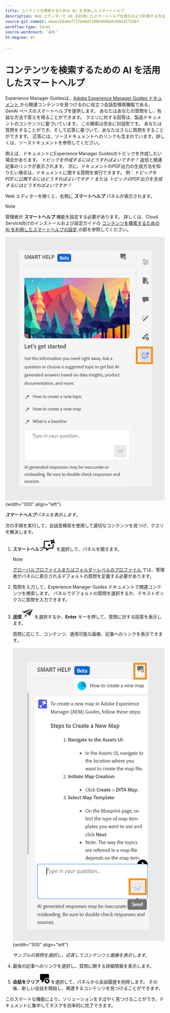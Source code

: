 ```yaml
---
title: コンテンツを検索するための AI を活用したスマートヘルプ
description: Web エディターで AI を利用したスマートヘルプを表示および利用する方法について説明します。
source-git-commit: ebae228d6bf71fb9ddf288b9609eb16943272287
workflow-type: tm+mt
source-wordcount: '425'
ht-degree: 0%

---
```



# コンテンツを検索するための AI を活用したスマートヘルプ



Experience Manager Guidesは、[Adobe Experience Manager Guides ドキュメント ](https://experienceleague.adobe.com/en/docs/experience-manager-guides/using/overview) から関連コンテンツを見つけるのに役立つ会話型検索機能である、GenAI ベースのスマートヘルプを提供します。
あなたはあなたの質問をし、有益な方法で答えを得ることができます。 クエリに対する回答は、製品ドキュメントのコンテンツに基づいています。 この検索は完全に対話型です。 あなたは質問をすることができ、そして応答に基づいて、あなたはさらに質問をすることができます。 応答には、ソースドキュメントへのリンクも含まれています。詳しくは、ソースドキュメントを参照してください。

例えば、ドキュメントにExperience Manager Guidesのトピックを作成したい場合があります。 *トピックを作成するにはどうすればよいですか？* 返信と関連記事のリンクが表示されます。 次に、ドキュメントのPDF出力の生成方法を知りたい場合は、ドキュメントに関する質問を実行できます。 例：*トピックをPDFに公開するにはどうすればよいですか？* または *トピックのPDF出力を生成するにはどうすればよいですか？*



Web エディターを開くと、右側に **スマートヘルプ** パネルが表示されます。



>[!NOTE]
>
> 管理者が **スマートヘルプ** 機能を設定する必要があります。 詳しくは、Cloud Service向けのインストールおよび設定ガイドの [ コンテンツを検索するための AI を利用したスマートヘルプの設定 ](../cs-install-guide/conf-smart-help.md) の節を参照してください。

![ スマートヘルプパネル ](images/smart-help-panel.png){width="300" align="left"}

***スマートヘルプ**パネルを表示します*。

次の手順を実行して、会話型検索を使用して適切なコンテンツを見つけ、クエリを解決します。

1. **スマートヘルプ**![ スマートヘルプアイコン ](images/smart-help-icon.svg) を選択して、パネルを開きます。



   >[!NOTE]
   >
   > [ グローバルプロファイルまたはフォルダーレベルのプロファイル ](../cs-install-guide/conf-folder-level.md#conf-ai-guides-assistant) では、管理者がパネルに表示されるデフォルトの質問を定義する必要があります。

1. 質問を入力して、Experience Manager Guides ドキュメントで関連コンテンツを検索します。 パネルでデフォルトの質問を選択するか、テキストボックスに質問を入力できます。

1. **送信**![ 送信アイコン ](images/send-icon.svg) を選択するか、**Enter** キーを押して、質問に対する回答を表示します。

   質問に応じて、コンテンツ、適用可能な画像、記事へのリンクを表示できます。

   ![ スマートヘルプパネルの応答 ](images/smart-help-panel-response.png){width="300" align="left"}


   *サンプルの質問を選択し、応答してコンテンツと画像を表示します。*





1. 最後の記事へのリンクを選択し、質問に関する詳細情報を表示します。


1. **会話をクリア**![ 会話をクリア ](images/clear-conversation-icon.svg) を選択して、パネルから会話履歴を削除します。 その後、新しい会話を開始し、関連するコンテンツを見つけることができます。

このスマートな機能により、ソリューションをすばやく見つけることができ、ドキュメントに集中してタスクを効率的に完了できます。